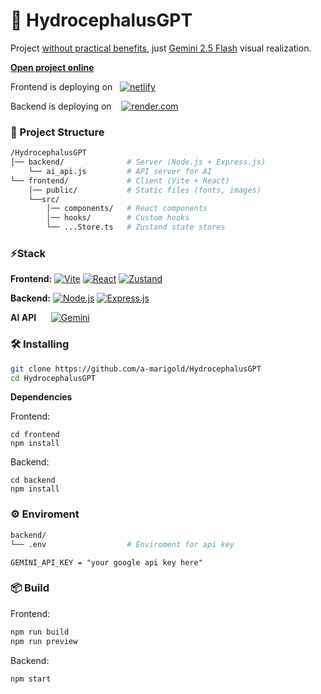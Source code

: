# 🧠 HydrocephalusGPT

Project <ins> without practical benefits</ins>, just [Gemini 2.5 Flash](https://cloud.google.com/vertex-ai/generative-ai/docs/models/gemini/2-5-flash) visual realization.

<a href="https://hgpt.netlify.app/" target="_blank">**Open project online**</a>

Frontend is deploying on &nbsp; [![netlify](https://img.shields.io/badge/-netlify-aqua?style=for-the-badge&logo=netlify&logoColor=black)](https://app.netlify.com/)

Backend is deploying on &nbsp;&nbsp; [![render.com](https://img.shields.io/badge/render.com-black)](https://render.com/)

### 📂 Project Structure

```bash
/HydrocephalusGPT
│── backend/              # Server (Node.js + Express.js)
    └── ai_api.js         # API server for AI
└── frontend/             # Client (Vite + React)
    │── public/           # Static files (fonts, images)
    └──src/
        │── components/   # React components
        │── hooks/        # Custom hooks
        └── ...Store.ts   # Zustand state stores
```

### ⚡️Stack

**Frontend:**
[![Vite](https://img.shields.io/badge/Vite-646CFF?style=flat&logo=vite&logoColor=white)](https://vite.dev/)
[![React](https://img.shields.io/badge/React-20232A?style=flat&logo=react&logoColor=61DAFB)](https://react.dev/)
[![Zustand](https://img.shields.io/badge/Zustand-FF9900?style=flat&logo=react&logoColor=white)](https://zustand-demo.pmnd.rs/)

**Backend:**
[![Node.js](https://img.shields.io/badge/Node.js-339933?style=flat&logo=node.js&logoColor=white)](https://nodejs.org/)
[![Express.js](https://img.shields.io/badge/Express.js-000000?style=flat&logo=express&logoColor=white)](https://expressjs.com/)

**AI API** &nbsp;&nbsp;&nbsp;&nbsp; [![Gemini](https://img.shields.io/badge/google%20gemini-8E75B2?style=for-the-badge&logo=google%20gemini&logoColor=aquamarine)](https://cloud.google.com/vertex-ai/generative-ai/docs/models/gemini/2-5-flash)

### 🛠 Installing

```bash
git clone https://github.com/a-marigold/HydrocephalusGPT
cd HydrocephalusGPT
```

**Dependencies**

Frontend:

```
cd frontend
npm install
```

Backend:

```
cd backend
npm install
```

### ⚙️ Enviroment

```bash
backend/
└── .env                  # Enviroment for api key
```

```env
GEMINI_API_KEY = "your google api key here"
```

### 📦 Build

Frontend:

```bash
npm run build
npm run preview
```

Backend:

```bash
npm start
```

